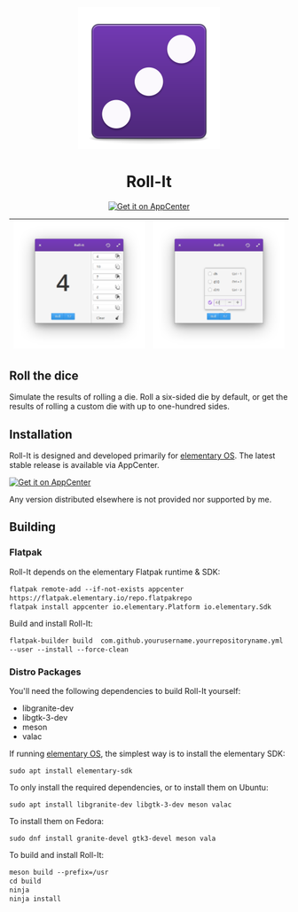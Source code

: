 <p align="center">
  <img src="data/icons/128.svg" alt="Icon" />
</p>
<h1 align="center">Roll-It</h1>
<p align="center">
  <a href="https://appcenter.elementary.io/com.github.zelikos.rannum"><img src="https://appcenter.elementary.io/badge.svg" alt="Get it on AppCenter" /></a>
</p>

| ![Screenshot](data/screenshot2.png) | ![Screenshot](data/screenshot3.png) |
|------------------------------------------|-----------------------------------------|

## Roll the dice

Simulate the results of rolling a die. Roll a six-sided die by default, or get the results of rolling a custom die with up to one-hundred sides.

## Installation

Roll-It is designed and developed primarily for [elementary OS]. The latest stable release is available via AppCenter.

[![Get it on AppCenter](https://appcenter.elementary.io/badge.svg)][AppCenter link]

Any version distributed elsewhere is not provided nor supported by me.

## Building

### Flatpak

Roll-It depends on the elementary Flatpak runtime & SDK:

```shell
flatpak remote-add --if-not-exists appcenter https://flatpak.elementary.io/repo.flatpakrepo
flatpak install appcenter io.elementary.Platform io.elementary.Sdk
```

Build and install Roll-It:

```shell
flatpak-builder build  com.github.yourusername.yourrepositoryname.yml --user --install --force-clean
```

### Distro Packages

You'll need the following dependencies to build Roll-It yourself:

* libgranite-dev
* libgtk-3-dev
* meson
* valac

If running [elementary OS], the simplest way is to install the elementary SDK:

```shell
sudo apt install elementary-sdk
```

To only install the required dependencies, or to install them on Ubuntu:

```shell
sudo apt install libgranite-dev libgtk-3-dev meson valac
```

To install them on Fedora:

```shell
sudo dnf install granite-devel gtk3-devel meson vala
```

To build and install Roll-It:

```shell
meson build --prefix=/usr
cd build
ninja
ninja install
```

[elementary OS]: https://elementary.io
[AppCenter link]: https://appcenter.elementary.io/com.github.zelikos.rannum
